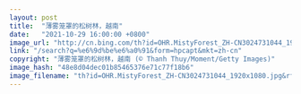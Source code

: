 ```yaml
---
layout: post
title:  "薄雾笼罩的松树林，越南"
date:   "2021-10-29 16:00:00 +0800"
image_url: "http://cn.bing.com/th?id=OHR.MistyForest_ZH-CN3024731044_1920x1080.jpg&rf=LaDigue_1920x1080.jpg&pid=hp"
link: "/search?q=%e6%9d%be%e6%a0%91&form=hpcapt&mkt=zh-cn"
copyright: "薄雾笼罩的松树林，越南 (© Thanh Thuy/Moment/Getty Images)"
image_hash: "48e8d04dec01b85465376e71c77f18b6"
image_filename: "th?id=OHR.MistyForest_ZH-CN3024731044_1920x1080.jpg&rf=LaDigue_1920x1080.jpg&pid=hp"
---
```

